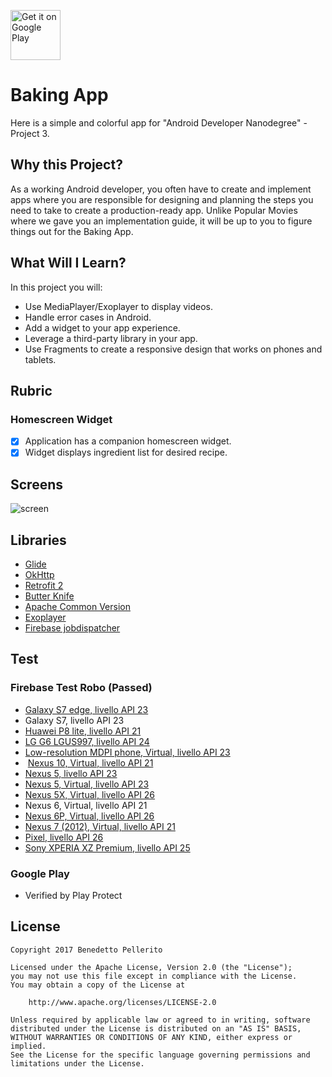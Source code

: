 
<a style="margin-bottom: 0;" 
	href='https://play.google.com/store/apps/details?id=it.instantapps.bakingapp'>
	<img alt='Get it on Google Play' 
	src='https://play.google.com/intl/en_us/badges/images/generic/en_badge_web_generic.png' height="80px"/>
</a>


# Baking App

Here is a simple and colorful app for "Android Developer Nanodegree" -Project 3.

## Why this Project?
As a working Android developer, you often have to create and implement apps where you are responsible for designing and planning the steps you need to take to create a production-ready app. Unlike Popular Movies where we gave you an implementation guide, it will be up to you to figure things out for the Baking App.

## What Will I Learn?
In this project you will:
* Use MediaPlayer/Exoplayer to display videos.
* Handle error cases in Android.
* Add a widget to your app experience.
* Leverage a third-party library in your app.
* Use Fragments to create a responsive design that works on phones and tablets.

## Rubric
<!--
### General App Usage
- [x] App should display recipes from provided network resource.
- [x] App should allow navigation between individual recipes and recipe steps.
- [x] App uses RecyclerView and can handle recipe steps that include videos or images.
- [x] App conforms to common standards found in the Android Nanodegree General Project Guidelines.
-->
<!--
### Components and Libraries
- [x] Application uses Master Detail Flow to display recipe steps and navigation between them.
- [x] Application uses Exoplayer to display videos.
- [x] Application properly initializes and releases video assets when appropriate.
- [x] Application should properly retrieve media assets from the provided network links. It should properly handle network requests.
- [x] Application makes use of Espresso to test aspects of the UI.
- [x] Application sensibly utilizes a third-party library to enhance the app's features. That could be helper library to interface with Content Providers if you choose to store the recipes, a UI binding library to avoid writing findViewById a bunch of times, or something similar.
-->
### Homescreen Widget
- [x] Application has a companion homescreen widget.
- [x] Widget displays ingredient list for desired recipe.

## Screens

![screen](https://github.com/benepell/BakingAppProject3/blob/master/images/poster.png)

## Libraries

* [Glide](https://github.com/bumptech/glide)
* [OkHttp](https://github.com/square/okhttp)
* [Retrofit 2](https://square.github.io/retrofit/)
* [Butter Knife](https://jakewharton.github.io/butterknife/)
* [Apache Common Version](http://commons.apache.org/)
* [Exoplayer](https://github.com/google/ExoPlayer/)
* [Firebase jobdispatcher ](https://github.com/firebase/firebase-jobdispatcher-android/)

## Test 

### Firebase Test Robo (Passed)

* [Galaxy S7 edge, livello API 23](https://storage.googleapis.com/test-lab-7mbff5754t2f0-nqu2bv2ntmrs8/web-build_2017-11-01T17%3A23%3A29.734Z_b1aq/hero2lte-23-en_US-portrait/video.mp4)
* Galaxy S7, livello API 23
* [Huawei P8 lite, livello API 21](https://storage.googleapis.com/test-lab-7mbff5754t2f0-nqu2bv2ntmrs8/web-build_2017-11-01T17%3A23%3A29.734Z_b1aq/hwALE-H-21-en_US-portrait/video.mp4)
* [LG G6 LGUS997, livello API 24](https://storage.googleapis.com/test-lab-7mbff5754t2f0-nqu2bv2ntmrs8/web-build_2017-11-01T17%3A23%3A29.734Z_b1aq/lucye-24-en_US-portrait/video.mp4)
* [Low-resolution MDPI phone, Virtual, livello API 23](https://storage.googleapis.com/test-lab-7mbff5754t2f0-nqu2bv2ntmrs8/web-build_2017-11-02T17%3A01%3A44.994Z_jowi/NexusLowRes-23-en_US-landscape/video.mp4)
*  [Nexus 10, Virtual, livello API 21](https://storage.googleapis.com/test-lab-7mbff5754t2f0-nqu2bv2ntmrs8/web-build_2017-11-02T17%3A19%3A03.091Z_28lo/Nexus10-21-en_US-portrait/video.mp4)
* [Nexus 5, livello API 23](https://storage.googleapis.com/test-lab-7mbff5754t2f0-nqu2bv2ntmrs8/web-build_2017-11-03T14%3A00%3A20.010Z_5j5y/hammerhead-23-en_US-portrait/video.mp4)
* [Nexus 5, Virtual, livello API 23](https://storage.googleapis.com/test-lab-7mbff5754t2f0-nqu2bv2ntmrs8/web-build_2017-11-02T17%3A19%3A03.091Z_28lo/hammerhead-23-en_US-portrait/video.mp4)
* [Nexus 5X, Virtual, livello API 26](https://storage.googleapis.com/test-lab-7mbff5754t2f0-nqu2bv2ntmrs8/web-build_2017-11-02T17%3A19%3A03.091Z_28lo/Nexus5X-26-en_US-portrait/video.mp4)
* Nexus 6, Virtual, livello API 21
* [Nexus 6P, Virtual, livello API 26](https://storage.googleapis.com/test-lab-7mbff5754t2f0-nqu2bv2ntmrs8/web-build_2017-11-02T17%3A19%3A03.091Z_28lo/Nexus6P-26-en_US-portrait/video.mp4)
* [Nexus 7 (2012), Virtual, livello API 21](https://storage.googleapis.com/test-lab-7mbff5754t2f0-nqu2bv2ntmrs8/web-build_2017-11-02T17%3A19%3A03.091Z_28lo/Nexus7-21-en_US-portrait/video.mp4)
* [Pixel, livello API 26](https://storage.googleapis.com/test-lab-7mbff5754t2f0-nqu2bv2ntmrs8/web-build_2017-11-01T17%3A23%3A29.734Z_b1aq/sailfish-26-en_US-portrait/video.mp4)
* [Sony XPERIA XZ Premium, livello API 25](https://storage.googleapis.com/test-lab-7mbff5754t2f0-nqu2bv2ntmrs8/web-build_2017-11-04T23%3A27%3A39.231Z_pb1x/G8142-25-en_US-portrait/video.mp4)


### Google Play 
* Verified by Play Protect 

## License

    Copyright 2017 Benedetto Pellerito

    Licensed under the Apache License, Version 2.0 (the "License");
    you may not use this file except in compliance with the License.
    You may obtain a copy of the License at

        http://www.apache.org/licenses/LICENSE-2.0

    Unless required by applicable law or agreed to in writing, software
    distributed under the License is distributed on an "AS IS" BASIS,
    WITHOUT WARRANTIES OR CONDITIONS OF ANY KIND, either express or implied.
    See the License for the specific language governing permissions and
    limitations under the License.
